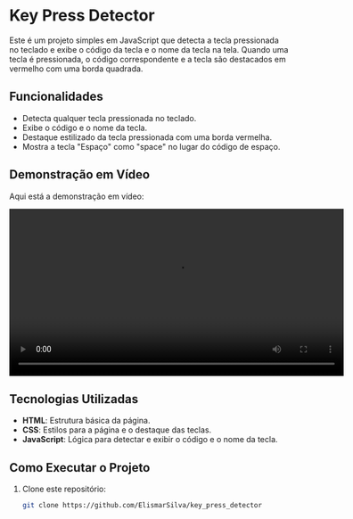 # Key Press Detector

Este é um projeto simples em JavaScript que detecta a tecla pressionada no teclado e exibe o código da tecla e o nome da tecla na tela. Quando uma tecla é pressionada, o código correspondente e a tecla são destacados em vermelho com uma borda quadrada.

## Funcionalidades

- Detecta qualquer tecla pressionada no teclado.
- Exibe o código e o nome da tecla.
- Destaque estilizado da tecla pressionada com uma borda vermelha.
- Mostra a tecla "Espaço" como "space" no lugar do código de espaço.

## Demonstração em Vídeo

Aqui está a demonstração em vídeo:

<video width="600" controls>
  <source src="pressKey.mp4" type="video/mp4">
</video>


## Tecnologias Utilizadas

- **HTML**: Estrutura básica da página.
- **CSS**: Estilos para a página e o destaque das teclas.
- **JavaScript**: Lógica para detectar e exibir o código e o nome da tecla.





## Como Executar o Projeto

1. Clone este repositório:
   ```bash
   git clone https://github.com/ElismarSilva/key_press_detector
